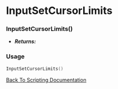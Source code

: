 # InputSetCursorLimits

### InputSetCursorLimits()
- ***Returns:*** 

### Usage

```Lua
InputSetCursorLimits()
```


[Back To Scripting Documentation](../README.md)

